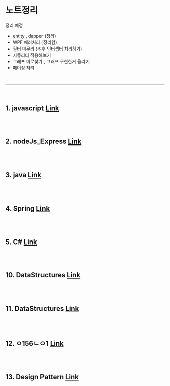 # 노트정리

정리 예정 

- entity , dapper (정리)
- WPF 애러처리 (정리함)
- 필터 마무리 (추후 인터샙터 처리하기)
- 시큐리티 적용해보기
- 그래프 미로찾기 , 그래프 구현한거 올리기 
- 페이징 처리 

<br>
<hr>
<br>

## 1. javascript [Link]()


<br>
<br>



## 2. nodeJs_Express [Link]()


<br>
<br>



## 3. java [Link]()


<br>
<br>



## 4. Spring [Link]()


<br>
<br>



## 5. C# [Link]()
 

<br>
<br>



## 10. DataStructures [Link]()


<br>
<br>


## 11. DataStructures [Link]()


<br>
<br>


## 12. ㅇ156ㄴㅇ1 [Link]()


<br>
<br>


## 13. Design Pattern [Link]()


<br>
<br>

